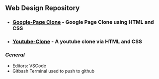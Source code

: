## Web Design Repository

- ### **[Google-Page Clone](./GOOGLEPAGE-CLONE/google.html)** - Google Page Clone using HTML and CSS

- ### **[Youtube-Clone](./YOUTUBE-CLONE/youtube.html)** - A youtube clone via HTML and CSS

### **_General_**

- Editors: VSCode
- Gitbash Terminal used to push to github
